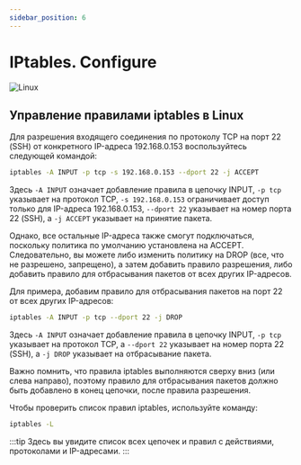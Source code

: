 ```yaml
---
sidebar_position: 6
---
```


# IPtables. Configure

![Linux](https://img.shields.io/badge/Linux-FCC624?style=for-the-badge&logo=linux&logoColor=black)

## Управление правилами iptables в Linux

Для разрешения входящего соединения по протоколу TCP на порт 22 (SSH) от конкретного IP-адреса 192.168.0.153 воспользуйтесь следующей командой:

```bash
iptables -A INPUT -p tcp -s 192.168.0.153 --dport 22 -j ACCEPT
```

Здесь `-A INPUT` означает добавление правила в цепочку INPUT, `-p tcp` указывает на протокол TCP, `-s 192.168.0.153` ограничивает доступ только для IP-адреса 192.168.0.153, `--dport 22` указывает на номер порта 22 (SSH), а `-j ACCEPT` указывает на принятие пакета.

Однако, все остальные IP-адреса также смогут подключаться, поскольку политика по умолчанию установлена на ACCEPT. Следовательно, вы можете либо изменить политику на DROP (все, что не разрешено, запрещено), а затем добавить правило разрешения, либо добавить правило для отбрасывания пакетов от всех других IP-адресов.

Для примера, добавим правило для отбрасывания пакетов на порт 22 от всех других IP-адресов:

```bash
iptables -A INPUT -p tcp --dport 22 -j DROP
```

Здесь `-A INPUT` означает добавление правила в цепочку INPUT, `-p tcp` указывает на протокол TCP, а `--dport 22` указывает на номер порта 22 (SSH), а `-j DROP` указывает на отбрасывание пакета.

Важно помнить, что правила iptables выполняются сверху вниз (или слева направо), поэтому правило для отбрасывания пакетов должно быть добавлено в конец цепочки, после правила разрешения.

Чтобы проверить список правил iptables, используйте команду:

```bash
iptables -L
```
:::tip
Здесь вы увидите список всех цепочек и правил с действиями, протоколами и IP-адресами.
:::